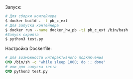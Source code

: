 
Запуск: 
```sh
# Для сборки контейнера
$ docker build . -t pb_c_ext 
# Для запуска контейнера
$ docker run --name docker_hw_pb -ti pb_c_ext /bin/bash 
#Запуск скрипта
$ python3 test.py
```
Настройка Dockerfile:
```Dockerfile
# для возможности интерактивного подключения
CMD /bin/sh -c "while sleep 1000; do :; done" 
# или для запуска теста
CMD python3 test.py
```
